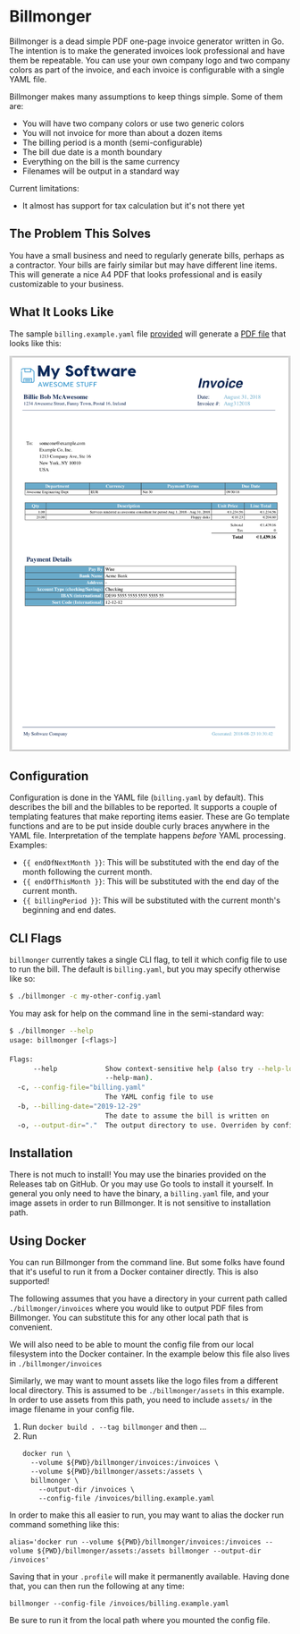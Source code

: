 Billmonger
==========

Billmonger is a dead simple PDF one-page invoice generator written in Go. The
intention is to make the generated invoices look professional and have them be
repeatable. You can use your own company logo and two company colors as part of
the invoice, and each invoice is configurable with a single YAML file.

Billmonger makes many assumptions to keep things simple. Some of them
are:

 * You will have two company colors or use two generic colors
 * You will not invoice for more than about a dozen items
 * The billing period is a month (semi-configurable)
 * The bill due date is a month boundary
 * Everything on the bill is the same currency
 * Filenames will be output in a standard way

Current limitations:
 * It almost has support for tax calculation but it's not there yet

The Problem This Solves
------------------------

You have a small business and need to regularly generate bills, perhaps as a
contractor. Your bills are fairly similar but may have different line items.
This will generate a nice A4 PDF that looks professional and is easily
customizable to your business.

What It Looks Like
------------------

The sample `billing.example.yaml` file [provided](billing.example.yaml) will
generate a [PDF file](assets/example.pdf) that looks like this:

![PDF Example](assets/example.png)

Configuration
-------------

Configuration is done in the YAML file (`billing.yaml` by default). This
describes the bill and the billables to be reported. It supports a couple of
templating features that make reporting items easier. These are Go template
functions and are to be put inside double curly braces anywhere in the YAML
file. Interpretation of the template happens _before_ YAML processing.
Examples:

 * `{{ endOfNextMonth }}`: This will be substituted with the end day of the
   month following the current month.
 * `{{ endOfThisMonth }}`: This will be substituted with the end day of the
   current month.
 * `{{ billingPeriod }}`: This will be substituted with the current month's
   beginning and end dates.

CLI Flags
---------

`billmonger` currently takes a single CLI flag, to tell it which config file
to use to run the bill. The default is `billing.yaml`, but you may specify
otherwise like so:

```bash
$ ./billmonger -c my-other-config.yaml
```

You may ask for help on the command line in the semi-standard way:

```bash
$ ./billmonger --help
usage: billmonger [<flags>]

Flags:
      --help            Show context-sensitive help (also try --help-long and
                        --help-man).
  -c, --config-file="billing.yaml"
                        The YAML config file to use
  -b, --billing-date="2019-12-29"
                        The date to assume the bill is written on
  -o, --output-dir="."  The output directory to use. Overriden by config file.
```

Installation
------------

There is not much to install! You may use the binaries provided on the Releases
tab on GitHub. Or you may use Go tools to install it yourself. In general you
only need to have the binary, a `billing.yaml` file, and your image assets in
order to run Billmonger. It is not sensitive to installation path.

Using Docker
------------

You can run Billmonger from the command line. But some folks have found that
it's useful to run it from a Docker container directly.  This is also
supported!

The following assumes that you have a directory in your current path called
`./billmonger/invoices` where you would like to output PDF files from
Billmonger. You can substitute this for any other local path that is
convenient.

We will also need to be able to mount the config file from our local filesystem
into the Docker container. In the example below this file also lives in
`./billmonger/invoices`

Similarly, we may want to mount assets like the logo files from a different
local directory. This is assumed to be `./billmonger/assets` in  this example.
In order to use assets from this path, you need to include `assets/` in the
image filename in your config file.

1. Run `docker build . --tag billmonger` and then ...
2. Run
   ```
   docker run \
     --volume ${PWD}/billmonger/invoices:/invoices \
     --volume ${PWD}/billmonger/assets:/assets \
	 billmonger \
	   --output-dir /invoices \
	   --config-file /invoices/billing.example.yaml
   ```

In order to make this all easier to run, you may want to alias the docker run
command something like this: 
```
alias='docker run --volume ${PWD}/billmonger/invoices:/invoices --volume ${PWD}/billmonger/assets:/assets billmonger --output-dir /invoices'
```

Saving that in your `.profile` will make it permanently available.  Having done
that, you can then run the following at any time:
```
billmonger --config-file /invoices/billing.example.yaml
``` 

Be sure to run it from the local path where you mounted the config file.
